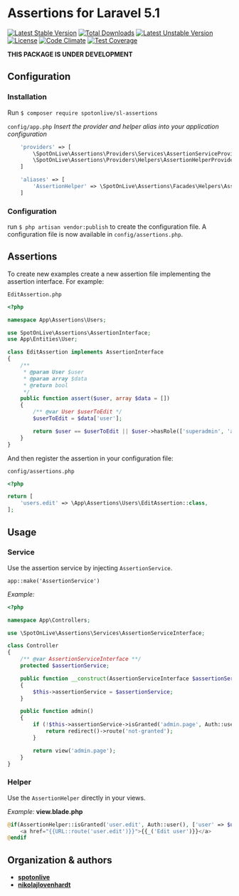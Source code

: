 # Assertions for Laravel 5.1

[![Latest Stable Version](https://poser.pugx.org/spotonlive/sl-assertions/v/stable)](https://packagist.org/packages/spotonlive/sl-assertions) [![Total Downloads](https://poser.pugx.org/spotonlive/sl-assertions/downloads)](https://packagist.org/packages/spotonlive/sl-assertions) [![Latest Unstable Version](https://poser.pugx.org/spotonlive/sl-assertions/v/unstable)](https://packagist.org/packages/spotonlive/sl-assertions) [![License](https://poser.pugx.org/spotonlive/sl-assertions/license)](https://packagist.org/packages/spotonlive/sl-assertions) [![Code Climate](https://codeclimate.com/github/spotonlive/sl-assertions/badges/gpa.svg)](https://codeclimate.com/github/spotonlive/sl-assertions) [![Test Coverage](https://codeclimate.com/github/spotonlive/sl-assertions/badges/coverage.svg)](https://codeclimate.com/github/spotonlive/sl-assertions/coverage)

**THIS PACKAGE IS UNDER DEVELOPMENT**

## Configuration

### Installation
Run `$ composer require spotonlive/sl-assertions`

`config/app.php`
*Insert the provider and helper alias into your application configuration*

```php
    'providers' => [
        \SpotOnLive\Assertions\Providers\Services\AssertionServiceProvider::class,
        \SpotOnLive\Assertions\Providers\Helpers\AssertionHelperProvider::class,
    ]

    'aliases' => [
        'AssertionHelper' => \SpotOnLive\Assertions\Facades\Helpers\AssertionHelperFacade::class,
    ]
```

### Configuration
run `$ php artisan vendor:publish` to create the configuration file.
A configuration file is now available in `config/assertions.php`.

## Assertions
To create new examples create a new assertion file implementing the assertion interface.
For example:

`EditAssertion.php`
```php
<?php

namespace App\Assertions\Users;

use SpotOnLive\Assertions\AssertionInterface;
use App\Entities\User;

class EditAssertion implements AssertionInterface
{
    /**
     * @param User $user
     * @param array $data
     * @return bool
     */
    public function assert($user, array $data = [])
    {
        /** @var User $userToEdit */
        $userToEdit = $data['user'];

        return $user == $userToEdit || $user->hasRole(['superadmin', 'admin']);
    }
}
```

And then register the assertion in your configuration file:

`config/assertions.php`
```php
<?php

return [
    'users.edit' => \App\Assertions\Users\EditAssertion::class,
];
```

## Usage

### Service
Use the assertion service by injecting `AssertionService`.

`app::make('AssertionService')`

*Example:*
```php
<?php

namespace App\Controllers;

use \SpotOnLive\Assertions\Services\AssertionServiceInterface;

class Controller
{
    /** @var AssertionServiceInterface **/
    protected $assertionService;

    public function __construct(AssertionServiceInterface $assertionService)
    {
        $this->assertionService = $assertionService;
    }

    public function admin()
    {
        if (!$this->assertionService->isGranted('admin.page', Auth::user())) {
            return redirect()->route('not-granted');
        }

        return view('admin.page');
    }
}
```

### Helper

Use the `AssertionHelper` directly in your views.

*Example:*
**view.blade.php**
```php
@if(AssertionHelper::isGranted('user.edit', Auth::user(), ['user' => $user]))
    <a href="{{URL::route('user.edit')}}">{{_('Edit user')}}</a>
@endif
```

## Organization & authors
* [**spotonlive**](https://github.com/spotonlive)
* [**nikolajlovenhardt**](https://github.com/nikolajlovenhardt)
